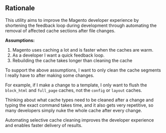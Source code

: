 ## Rationale

This utility aims to improve the Magento developer experience by shortening the
feedback loop during development through automating the removal of affected
cache sections after file changes.

**Assumptions:**

1. Magento uses caching a lot and is faster when the caches are warm.
2. As a developer I want a quick feedback loop.
3. Rebuilding the cache takes longer than cleaning the cache

To support the above assumptions, I want to only clean the cache segments I
really have to after making some changes.

For example, if I make a change to a template, I only want to flush the
`block_html` and `full_page` caches, not the `config` or `layout` caches.

Thinking about what cache types need to be cleaned after a change and typing the
exact command takes time, and it also gets very repetitive, so many developers
simply nuke the whole cache after every change.

Automating selective cache cleaning improves the developer experience and enables
faster delivery of results.
